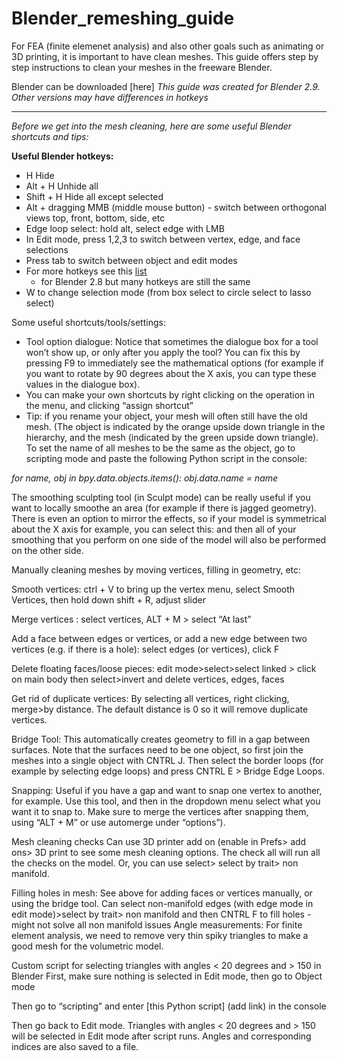 # Blender_remeshing_guide
For FEA (finite elemenet analysis) and also other goals such as animating or 3D printing, it is important to have clean meshes.
This guide offers step by step instructions to clean your meshes in the freeware Blender.

Blender can be downloaded [here]
*This guide was created for Blender 2.9. Other versions may have differences in hotkeys*

___
*Before we get into the mesh cleaning, here are some useful Blender shortcuts and tips:*

**Useful Blender hotkeys:**

- H Hide
- Alt + H Unhide all
- Shift + H Hide all except selected
- Alt + dragging MMB (middle mouse button) - switch between orthogonal views top, front, bottom, side, etc
- Edge loop select: hold alt, select edge with LMB
- In Edit mode, press 1,2,3 to switch between vertex, edge, and face selections
- Press tab to switch between object and edit modes
- For more hotkeys see this [list](https://techylawyer.com/blog/the-blender-2-8-keyboard-shortcuts-cheat-sheet-for-windows/) 
  - for Blender 2.8 but many hotkeys are still the same
- W to change selection mode (from box select to circle select to lasso select)


Some useful shortcuts/tools/settings:
- Tool option dialogue: Notice that sometimes the dialogue box for a tool won’t show up, or only after you apply the tool? You can fix this by pressing F9 to immediately see the mathematical options (for example if you want to rotate by 90 degrees about the X axis, you can type these values in the dialogue box).
- You can make your own shortcuts by right clicking on the operation in the menu, and clicking “assign shortcut”
- Tip: if you rename your object, your mesh will often still have the old mesh. (The  object is indicated by the orange upside down triangle in the hierarchy, and the mesh (indicated by the green upside down triangle). To set the name of all meshes to be the same as the object, go to scripting mode and paste the  following Python script in the console:

 *for name, obj in bpy.data.objects.items(): obj.data.name = name*

The smoothing sculpting tool (in Sculpt mode) can be really useful if you want to locally smoothe an area (for example if there is jagged geometry). There is even an option to mirror the effects, so if your model is symmetrical about the X axis for example, you can select this:     and then all of your smoothing that you perform on one side of the model will also be performed on the other side.






Manually cleaning meshes by moving vertices, filling in geometry, etc:

Smooth vertices: ctrl + V to bring up the vertex menu, select Smooth Vertices, then hold down shift + R, adjust slider 

Merge vertices : select vertices, ALT + M > select “At last”

Add a face between edges or vertices, or add a new edge between two vertices (e.g. if there is a hole): select edges (or vertices), click F




Delete floating faces/loose pieces:
edit mode>select>select linked > click on main body
then select>invert and delete vertices, edges, faces


Get rid of duplicate vertices:
By selecting all vertices, right clicking, merge>by distance. The default distance is 0 so it will remove duplicate vertices. 

Bridge Tool: 
This automatically creates geometry to fill in a gap between surfaces. Note that the surfaces need to be one object, so first join the meshes into a single object with CNTRL J. Then select the border loops (for example by selecting edge loops) and press CNTRL E > Bridge Edge Loops.

Snapping:
Useful if you have a gap and want to snap one vertex to another, for example. 
Use this tool, and then in the dropdown menu select what you want it to snap to.
Make sure to merge the vertices after snapping them, using  “ALT + M” or use automerge under “options”). 


Mesh cleaning checks
Can use 3D printer add on (enable in Prefs> add ons> 3D print to see some mesh cleaning options. The check all will run all the checks on the model. Or, you can use select> select by trait> non manifold.


Filling holes in mesh:
See above for adding faces or vertices manually, or using the bridge tool.
Can select non-manifold edges (with edge mode in edit mode)>select by trait> non manifold and then CNTRL F to fill holes
-might not solve all non manifold issues
Angle measurements:
For finite element analysis, we need to remove very thin spiky triangles to make a good mesh for the volumetric model. 


Custom script for selecting triangles with angles < 20 degrees and > 150 in Blender
First, make sure nothing is selected in Edit mode, then go to Object mode

Then go to “scripting” and enter [this Python script] (add link) in the console


Then go back to Edit mode. Triangles with angles < 20 degrees and > 150 will be selected in Edit mode after script runs. 
Angles and corresponding indices are also saved to a file.


